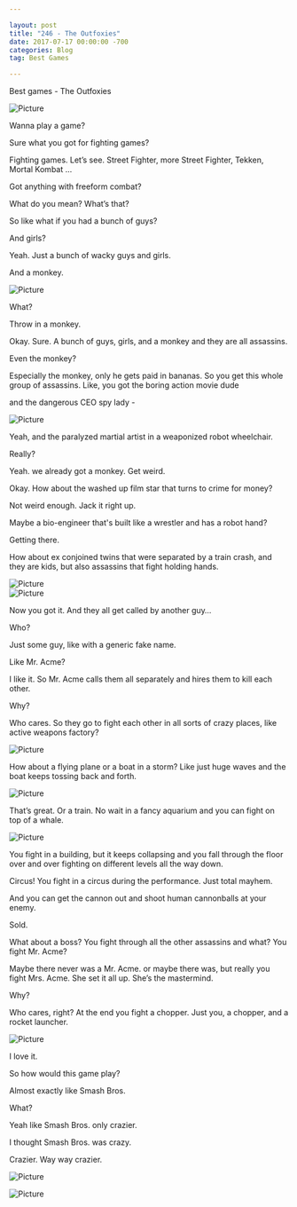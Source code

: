 ```yaml
---

layout: post  
title: "246 - The Outfoxies"  
date: 2017-07-17 00:00:00 -700  
categories: Blog  
tag: Best Games

---
```


Best games - The Outfoxies

![Picture](/uploads/0000_orig.png)  


Wanna play a game?

Sure what you got for fighting games?

Fighting games. Let’s see. Street Fighter, more Street Fighter, Tekken, Mortal Kombat …

Got anything with freeform combat?

What do you mean? What’s that?

So like what if you had a bunch of guys?

And girls?

Yeah. Just a bunch of wacky guys and girls.

And a monkey.

![Picture](/uploads/0007_orig.png)  


What?

Throw in a monkey.

Okay. Sure. A bunch of guys, girls, and a monkey and they are all assassins.

Even the monkey?

Especially the monkey, only he gets paid in bananas. So you get this whole group of assassins. Like, you got the boring action movie dude 

and the dangerous CEO spy lady -

![Picture](/uploads/0008_orig.png)  

Yeah, and the paralyzed martial artist in a weaponized robot wheelchair.

Really?

Yeah. we already got a monkey. Get weird.

Okay. How about the washed up film star that turns to crime for money?

Not weird enough. Jack it right up.

Maybe a bio-engineer that's built like a wrestler and has a robot hand?

Getting there.

How about ex conjoined twins that were separated by a train crash, and they are kids, but also assassins that fight holding hands. 

![Picture](/uploads/0003_orig.png)  
![Picture](/uploads/0009_orig.png)  

Now you got it. And they all get called by another guy…

Who?

Just some guy, like with a generic fake name.

Like Mr. Acme?

I like it. So Mr. Acme calls them all separately and hires them to kill each other.

Why?

Who cares. So they go to fight each other in all sorts of crazy places, like active weapons factory?

![Picture](/uploads/0023_orig.png)  

How about a flying plane or a boat in a storm? Like just huge waves and the boat keeps tossing back and forth.

![Picture](/uploads/0010_orig.png)  

That’s great. Or a train. No wait in a fancy aquarium and you can fight on top of a whale. 

![Picture](/uploads/0022_orig.png)  


You fight in a building, but it keeps collapsing and you fall through the floor over and over fighting on different levels all the way down.

Circus! You fight in a circus during the performance. Just total mayhem.

And you can get the cannon out and shoot human cannonballs at your enemy.

Sold.

What about a boss? You fight through all the other assassins and what? You fight Mr. Acme?

Maybe there never was a Mr. Acme. or maybe there was, but really you fight Mrs. Acme. She set it all up. She’s the mastermind.

Why?

Who cares, right? At the end you fight a chopper. Just you, a chopper, and a rocket launcher.

![Picture](/uploads/0016_orig.png) 

I love it.

So how would this game play?

Almost exactly like Smash Bros.

What? 

Yeah like Smash Bros. only crazier.

I thought Smash Bros. was crazy.

Crazier. Way way crazier. 

![Picture](/uploads/0011_orig.png) 

![Picture](/uploads/0012_orig.png)